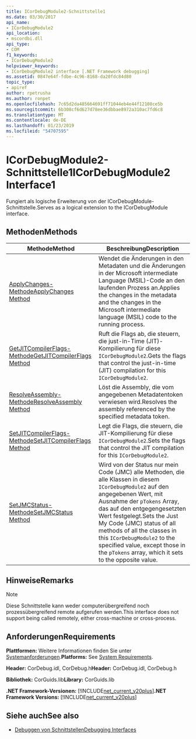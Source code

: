 ```yaml
---
title: ICorDebugModule2-Schnittstelle1
ms.date: 03/30/2017
api_name:
- ICorDebugModule2
api_location:
- mscordbi.dll
api_type:
- COM
f1_keywords:
- ICorDebugModule2
helpviewer_keywords:
- ICorDebugModule2 interface [.NET Framework debugging]
ms.assetid: 0847e64f-fdbe-4c96-8168-da20fdc84d80
topic_type:
- apiref
author: rpetrusha
ms.author: ronpet
ms.openlocfilehash: 7c65d2da485664691ff71044eb4e44f12108ce5b
ms.sourcegitcommit: 6b308cf6d627d78ee36dbbae8972a310ac7fd6c8
ms.translationtype: MT
ms.contentlocale: de-DE
ms.lasthandoff: 01/23/2019
ms.locfileid: "54707595"
---
```

# <a name="icordebugmodule2-interface1"></a><span data-ttu-id="dd934-102">ICorDebugModule2-Schnittstelle1</span><span class="sxs-lookup"><span data-stu-id="dd934-102">ICorDebugModule2 Interface1</span></span>
<span data-ttu-id="dd934-103">Fungiert als logische Erweiterung von der ICorDebugModule-Schnittstelle.</span><span class="sxs-lookup"><span data-stu-id="dd934-103">Serves as a logical extension to the ICorDebugModule interface.</span></span>  
  
## <a name="methods"></a><span data-ttu-id="dd934-104">Methoden</span><span class="sxs-lookup"><span data-stu-id="dd934-104">Methods</span></span>  
  
|<span data-ttu-id="dd934-105">Methode</span><span class="sxs-lookup"><span data-stu-id="dd934-105">Method</span></span>|<span data-ttu-id="dd934-106">Beschreibung</span><span class="sxs-lookup"><span data-stu-id="dd934-106">Description</span></span>|  
|------------|-----------------|  
|[<span data-ttu-id="dd934-107">ApplyChanges-Methode</span><span class="sxs-lookup"><span data-stu-id="dd934-107">ApplyChanges Method</span></span>](../../../../docs/framework/unmanaged-api/debugging/icordebugmodule2-applychanges-method.md)|<span data-ttu-id="dd934-108">Wendet die Änderungen in den Metadaten und die Änderungen in der Microsoft intermediate Language (MSIL)-Code an den laufenden Prozess an.</span><span class="sxs-lookup"><span data-stu-id="dd934-108">Applies the changes in the metadata and the changes in the Microsoft intermediate language (MSIL) code to the running process.</span></span>|  
|[<span data-ttu-id="dd934-109">GetJITCompilerFlags-Methode</span><span class="sxs-lookup"><span data-stu-id="dd934-109">GetJITCompilerFlags Method</span></span>](../../../../docs/framework/unmanaged-api/debugging/icordebugmodule2-getjitcompilerflags-method.md)|<span data-ttu-id="dd934-110">Ruft die Flags ab, die steuern, die just-in-Time (JIT)-Kompilierung für diese `ICorDebugModule2`.</span><span class="sxs-lookup"><span data-stu-id="dd934-110">Gets the flags that control the just-in-time (JIT) compilation for this `ICorDebugModule2`.</span></span>|  
|[<span data-ttu-id="dd934-111">ResolveAssembly-Methode</span><span class="sxs-lookup"><span data-stu-id="dd934-111">ResolveAssembly Method</span></span>](../../../../docs/framework/unmanaged-api/debugging/icordebugmodule2-resolveassembly-method.md)|<span data-ttu-id="dd934-112">Löst die Assembly, die vom angegebenen Metadatentoken verwiesen wird.</span><span class="sxs-lookup"><span data-stu-id="dd934-112">Resolves the assembly referenced by the specified metadata token.</span></span>|  
|[<span data-ttu-id="dd934-113">SetJITCompilerFlags-Methode</span><span class="sxs-lookup"><span data-stu-id="dd934-113">SetJITCompilerFlags Method</span></span>](../../../../docs/framework/unmanaged-api/debugging/icordebugmodule2-setjitcompilerflags-method.md)|<span data-ttu-id="dd934-114">Legt die Flags, die steuern, die JIT-Kompilierung für diese `ICorDebugModule2`.</span><span class="sxs-lookup"><span data-stu-id="dd934-114">Sets the flags that control the JIT compilation for this `ICorDebugModule2`.</span></span>|  
|[<span data-ttu-id="dd934-115">SetJMCStatus-Methode</span><span class="sxs-lookup"><span data-stu-id="dd934-115">SetJMCStatus Method</span></span>](../../../../docs/framework/unmanaged-api/debugging/icordebugmodule2-setjmcstatus-method.md)|<span data-ttu-id="dd934-116">Wird von der Status nur mein Code (JMC) alle Methoden, die alle Klassen in diesem `ICorDebugModule2` auf den angegebenen Wert, mit Ausnahme der `pTokens` Array, das auf den entgegengesetzten Wert festgelegt.</span><span class="sxs-lookup"><span data-stu-id="dd934-116">Sets the Just My Code (JMC) status of all methods of all the classes in this `ICorDebugModule2` to the specified value, except those in the `pTokens` array, which it sets to the opposite value.</span></span>|  
  
## <a name="remarks"></a><span data-ttu-id="dd934-117">Hinweise</span><span class="sxs-lookup"><span data-stu-id="dd934-117">Remarks</span></span>  
  
> [!NOTE]
>  <span data-ttu-id="dd934-118">Diese Schnittstelle kann weder computerübergreifend noch prozessübergreifend remote aufgerufen werden.</span><span class="sxs-lookup"><span data-stu-id="dd934-118">This interface does not support being called remotely, either cross-machine or cross-process.</span></span>  
  
## <a name="requirements"></a><span data-ttu-id="dd934-119">Anforderungen</span><span class="sxs-lookup"><span data-stu-id="dd934-119">Requirements</span></span>  
 <span data-ttu-id="dd934-120">**Plattformen:** Weitere Informationen finden Sie unter [Systemanforderungen](../../../../docs/framework/get-started/system-requirements.md).</span><span class="sxs-lookup"><span data-stu-id="dd934-120">**Platforms:** See [System Requirements](../../../../docs/framework/get-started/system-requirements.md).</span></span>  
  
 <span data-ttu-id="dd934-121">**Header:** CorDebug.idl, CorDebug.h</span><span class="sxs-lookup"><span data-stu-id="dd934-121">**Header:** CorDebug.idl, CorDebug.h</span></span>  
  
 <span data-ttu-id="dd934-122">**Bibliothek:** CorGuids.lib</span><span class="sxs-lookup"><span data-stu-id="dd934-122">**Library:** CorGuids.lib</span></span>  
  
 <span data-ttu-id="dd934-123">**.NET Framework-Versionen:** [!INCLUDE[net_current_v20plus](../../../../includes/net-current-v20plus-md.md)]</span><span class="sxs-lookup"><span data-stu-id="dd934-123">**.NET Framework Versions:** [!INCLUDE[net_current_v20plus](../../../../includes/net-current-v20plus-md.md)]</span></span>  
  
## <a name="see-also"></a><span data-ttu-id="dd934-124">Siehe auch</span><span class="sxs-lookup"><span data-stu-id="dd934-124">See also</span></span>
- [<span data-ttu-id="dd934-125">Debuggen von Schnittstellen</span><span class="sxs-lookup"><span data-stu-id="dd934-125">Debugging Interfaces</span></span>](../../../../docs/framework/unmanaged-api/debugging/debugging-interfaces.md)
